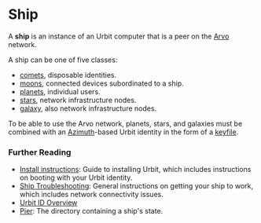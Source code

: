 # Ship

A **ship** is an instance of an Urbit computer that is a peer on the [Arvo](arvo) network.

A ship can be one of five classes:

- [comets](comet), disposable identities.
- [moons](moon), connected devices subordinated to a ship.
- [planets](planet), individual users.
- [stars](star), network infrastructure nodes.
- [galaxy](galaxy), also network infrastructure nodes.

To be able to use the Arvo network, planets, stars, and galaxies must be combined with an [Azimuth](azimuth)-based Urbit identity in the form of a [keyfile](keyfile).

### Further Reading

- [Install instructions](../manual/getting-started): Guide to installing Urbit, which includes instructions on booting with your Urbit identity.
- [Ship Troubleshooting](https://urbit.org/using/os/ship-troubleshooting): General instructions on getting your ship to work, which includes network connectivity issues.
- [Urbit ID Overview](https://urbit.org/overview/urbit-id)
- [Pier](pier): The directory containing a ship's state.
